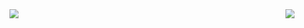 


<a href="https://github.com/anuraghazra/github-readme-stats">
  <img align="center" src="https://github-readme-stats.vercel.app/api?username=suprajaarthi&show_icons=true&theme=onedark&hide=contribs,prs" />
</a>
<a href="https://github.com/anuraghazra/convoychat" >
  <img  align="right" src="https://github-readme-stats.vercel.app/api/top-langs/?username=anuraghazra&layout=compact&langs_count=10&theme=highcontrast)](https://github.com/anuraghazra/github-readme-stats" /> 

</a>
